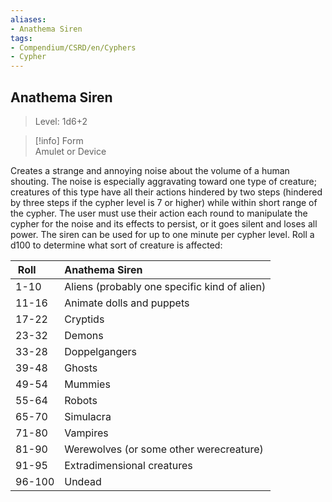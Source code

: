 ```yaml
---
aliases:
- Anathema Siren
tags:
- Compendium/CSRD/en/Cyphers
- Cypher
---
```


  
## Anathema Siren  
>Level: 1d6+2  
  
>[!info] Form  
>Amulet or Device
  
Creates a strange and annoying noise about the volume of a human shouting. The noise is especially aggravating toward one type of creature; creatures of this type have all their actions hindered by two steps (hindered by three steps if the cypher level is 7 or higher) while within short range of the cypher. The user must use their action each round to manipulate the cypher for the noise and its effects to persist, or it goes silent and loses all power. The siren can be used for up to one minute per cypher level. Roll a d100 to determine what sort of creature is affected:  

|  Roll &nbsp; &nbsp; &nbsp; | Anathema Siren  |  
| ------------- | :----------- |  
| 1-10 | Aliens (probably one specific kind of alien) |  
| 11-16 | Animate dolls and puppets |  
| 17-22 | Cryptids |  
| 23-32 | Demons |  
| 33-28 | Doppelgangers |  
| 39-48 | Ghosts |  
| 49-54 | Mummies |  
| 55-64 | Robots |  
| 65-70 | Simulacra |  
| 71-80 | Vampires |  
| 81-90 | Werewolves (or some other werecreature) |  
| 91-95 | Extradimensional creatures |  
| 96-100 | Undead |
